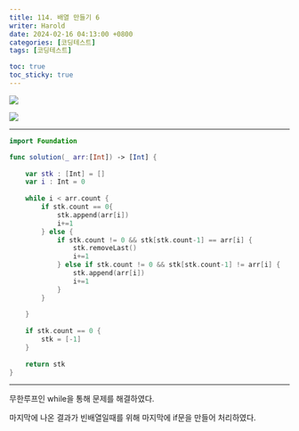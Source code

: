 ```yaml
---
title: 114. 배열 만들기 6
writer: Harold
date: 2024-02-16 04:13:00 +0800
categories: [코딩테스트]
tags: [코딩테스트]

toc: true
toc_sticky: true
---
```

![](https://velog.velcdn.com/images/haroldfromk/post/daf75e2d-83b9-4687-977a-822aa83080da/image.png)

![](https://velog.velcdn.com/images/haroldfromk/post/b121f1c5-b06c-47b2-b92c-df80740fbb05/image.png)

---
```swift
import Foundation

func solution(_ arr:[Int]) -> [Int] {
    
    var stk : [Int] = []
    var i : Int = 0
    
    while i < arr.count {
        if stk.count == 0{
            stk.append(arr[i])
            i+=1
        } else {
            if stk.count != 0 && stk[stk.count-1] == arr[i] {
                stk.removeLast()
                i+=1
            } else if stk.count != 0 && stk[stk.count-1] != arr[i] {
                stk.append(arr[i])
                i+=1
            }
        }
        
    }
    
    if stk.count == 0 {
        stk = [-1]
    }
    
    return stk
}
```
---
무한루프인 while을 통해 문제를 해결하였다. 

마지막에 나온 결과가 빈배열일때를 위해 마지막에 if문을 만들어 처리하였다.